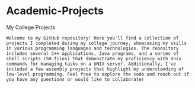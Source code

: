 # Academic-Projects

My College Projects

	Welcome to my GitHub repository! Here you'll find a collection of projects I completed during my college journey, showcasing my skills in various programming languages and technologies. The repository includes several C++ applications, Java programs, and a series of shell scripts (SH files) that demonstrate my proficiency with Unix commands for managing tasks on a UNIX server. Additionally, I've included a few assembly projects that highlight my understanding of low-level programming. Feel free to explore the code and reach out if you have any questions or would like to collaborate!
